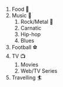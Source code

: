 1. Food :hamburger:
2. Music :musical_note:
    1. Rock/Metal :guitar:
    2. Carnatic
    3. Hip-hop
    4. Blues
3. Football :soccer:
4. TV :tv:
    1. Movies
    2. Web/TV Series
5. Travelling :surfer:
